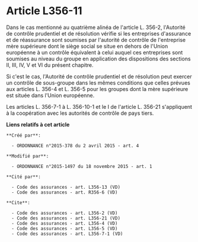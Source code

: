 # Article L356-11

Dans le cas mentionné au quatrième alinéa de l'article L. 356-2, l'Autorité de contrôle prudentiel et de résolution vérifie
si les entreprises d'assurance et de réassurance sont soumises par l'autorité de contrôle de l'entreprise mère supérieure
dont le siège social se situe en dehors de l'Union européenne à un contrôle équivalent à celui auquel ces entreprises sont
soumises au niveau du groupe en application des dispositions des sections II, III, IV, V et VI du présent chapitre. 

Si c'est le cas, l'Autorité de contrôle prudentiel et de résolution peut exercer un contrôle de sous-groupe dans les mêmes
conditions que celles prévues aux articles L. 356-4 et L. 356-5 pour les groupes dont la mère supérieure est située dans
l'Union européenne. 

Les articles L. 356-7-1 à L. 356-10-1 et le I de l'article L. 356-21 s'appliquent à la coopération avec les autorités de
contrôle de pays tiers.

**Liens relatifs à cet article**

	**Créé par**:

	  - ORDONNANCE n°2015-378 du 2 avril 2015 - art. 4

	**Modifié par**:

	  - ORDONNANCE n°2015-1497 du 18 novembre 2015 - art. 1

	**Cité par**:

	  - Code des assurances - art. L356-13 (VD)
	  - Code des assurances - art. R356-6 (VD)

	**Cite**:

	  - Code des assurances - art. L356-2 (VD)
	  - Code des assurances - art. L356-21 (VD)
	  - Code des assurances - art. L356-4 (VD)
	  - Code des assurances - art. L356-5 (VD)
	  - Code des assurances - art. L356-7-1 (VD)
